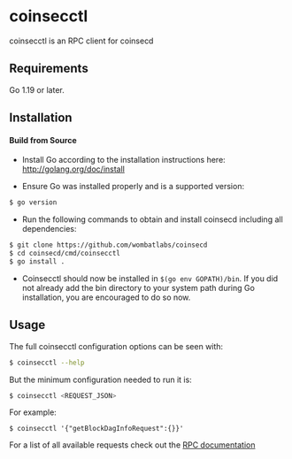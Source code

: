 # coinsecctl

coinsecctl is an RPC client for coinsecd

## Requirements

Go 1.19 or later.

## Installation

#### Build from Source

- Install Go according to the installation instructions here:
  http://golang.org/doc/install

- Ensure Go was installed properly and is a supported version:

```bash
$ go version
```

- Run the following commands to obtain and install coinsecd including all dependencies:

```bash
$ git clone https://github.com/wombatlabs/coinsecd
$ cd coinsecd/cmd/coinsecctl
$ go install .
```

- Coinsecctl should now be installed in `$(go env GOPATH)/bin`. If you did not already add the bin directory to your
  system path during Go installation, you are encouraged to do so now.

## Usage

The full coinsecctl configuration options can be seen with:

```bash
$ coinsecctl --help
```

But the minimum configuration needed to run it is:

```bash
$ coinsecctl <REQUEST_JSON>
```

For example:

```
$ coinsecctl '{"getBlockDagInfoRequest":{}}'
```

For a list of all available requests check out the [RPC documentation](infrastructure/network/netadapter/server/grpcserver/protowire/rpc.md)